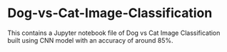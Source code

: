 # Dog-vs-Cat-Image-Classification

This contains a Jupyter notebook file of Dog vs Cat Image Classification built using CNN model with an accuracy of around 85%.
